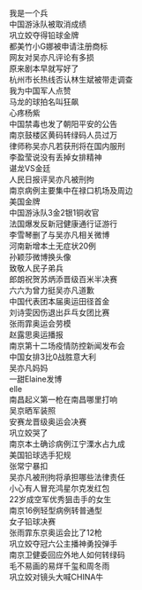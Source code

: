 我是一个兵  
中国游泳队被取消成绩  
巩立姣夺得铅球金牌  
都美竹小G娜被申请注册商标  
网友对吴亦凡评论有多损  
原来剧本早就写好了  
杭州市长热线否认林生斌被带走调查  
我为中国军人点赞  
马龙的球拍名叫狂飙  
心疼杨紫  
中国禁毒也发了朝阳平安的公告  
南京鼓楼区黄码转绿码人员过万  
律师称吴亦凡若获刑将在国内服刑  
李盈莹说没有丢掉女排精神  
谌龙VS金廷  
人民日报评吴亦凡被刑拘  
南京病例主要集中在禄口机场及周边  
美国金牌  
中国游泳队3金2银1铜收官  
法国爆发反新冠健康通行证游行  
李雪琴删了与吴亦凡相关微博  
河南新增本土无症状20例  
孙颖莎微博换头像  
致敬人民子弟兵  
郎朗祝贺苏炳添晋级百米半决赛  
六六为曾力挺吴亦凡道歉  
中国代表团本届奥运田径首金  
刘诗雯因伤退出乒乓女团比赛  
张雨霏奥运会劳模  
赵露思奥运播报  
南京第十二场疫情防控新闻发布会  
中国女排3比0战胜意大利  
吴亦凡妈妈  
一甜Elaine发博  
elle  
南昌起义第一枪在南昌哪里打响  
吴京晒军装照  
安赛龙晋级奥运会决赛  
巩立姣哭了  
南京本土确诊病例江宁溧水占九成  
美国铅球选手犯规  
张常宁暴扣  
吴亦凡被刑拘将承担哪些法律责任  
小心有人冒充鸿星尔克发红包  
22岁成空军优秀狙击手的女生  
南京16例轻型病例转普通型  
女子铅球决赛  
张雨霏东京奥运会比了12枪  
巩立姣夺冠六公主播神勇投弹手  
南京卫健委回应外地人如何转绿码  
毛不易画的易烊千玺和周冬雨  
巩立姣对镜头大喊CHINA牛  
